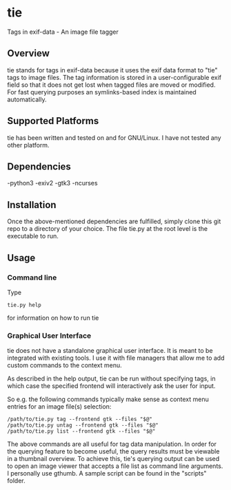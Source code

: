 # tie
Tags in exif-data - An image file tagger

## Overview
tie stands for tags in exif-data because it uses the exif data format to "tie" tags to image files.
The tag information is stored in a user-configurable exif field so that it does not get lost when tagged files are moved or modified.
For fast querying purposes an symlinks-based index is maintained automatically.

## Supported Platforms
tie has been written and tested on and for GNU/Linux. I have not tested any other platform.

## Dependencies
-python3
-exiv2
-gtk3
-ncurses

## Installation
Once the above-mentioned dependencies are fulfilled, simply clone this git repo to a directory of your choice.
The file tie.py at the root level is the executable to run.

## Usage
### Command line
Type
```
tie.py help
```
for information on how to run tie

### Graphical User Interface
tie does not have a standalone graphical user interface. It is meant to be integrated with existing tools.
I use it with file managers that allow me to add custom commands to the context menu.

As described in the help output, tie can be run without specifying tags, in which case the specified frontend will interactively ask the user for input.

So e.g. the following commands typically make sense as context menu entries for an image file(s) selection:
```
/path/to/tie.py tag --frontend gtk --files "$@"
/path/to/tie.py untag --frontend gtk --files "$@"
/path/to/tie.py list --frontend gtk --files "$@"
```
The above commands are all useful for tag data manipulation. In order for the querying feature to become useful, the query results must be viewable in a thumbnail overview. 
To achieve this, tie's querying output can be used to open an image viewer that accepts a file list as command line arguments.
I personally use gthumb. A sample script can be found in the "scripts" folder.
